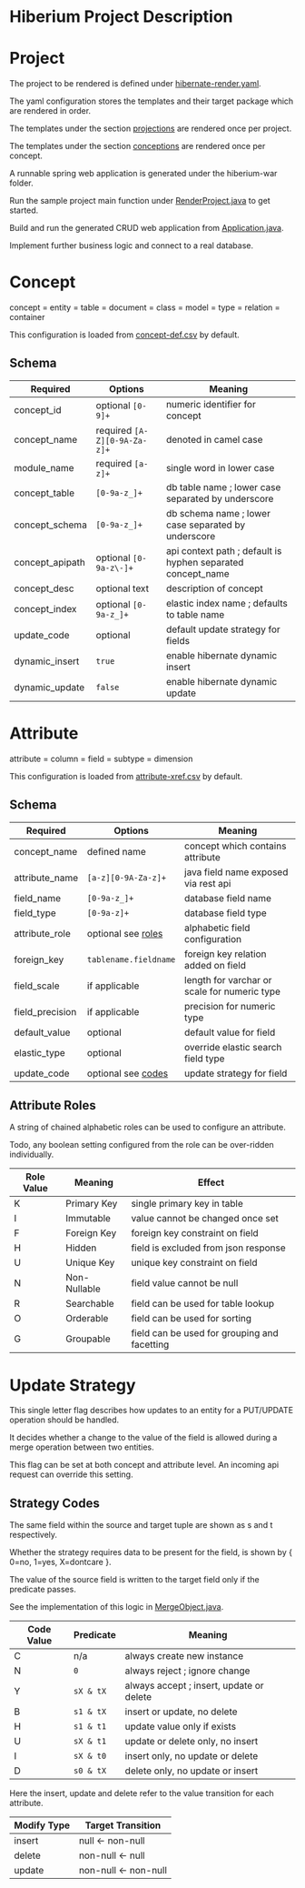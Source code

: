 # Hiberium Project Description

# Project

The project to be rendered is defined under [hibernate-render.yaml](hiberium-gen/src/main/resources/hibernate-render.yaml).

The yaml configuration stores the templates and their target package which are rendered in order.

The templates under the section [projections](hiberium-gen/src/main/resources/freemarker) are rendered once per project.

The templates under the section [conceptions](hiberium-gen/src/main/resources/springboot) are rendered once per concept.

A runnable spring web application is generated under the hiberium-war folder.

Run the sample project main function under [RenderProject.java](hiberium-gen/src/main/java/com/konivax/RenderProject.java) to get started.

Build and run the generated CRUD web application from [Application.java](hiberium-war/src/main/java/com/konivax/Application.java).

Implement further business logic and connect to a real database.  

# Concept

concept = entity = table = document = class = model = type = relation = container

This configuration is loaded from [concept-def.csv](hiberium-gen/src/main/resources/concept-def.csv) by default.

## Schema

| Required | Options | Meaning |
| ---- |---- | ---- |
| concept_id | optional `[0-9]+` | numeric identifier for concept |
| concept_name | required `[A-Z][0-9A-Za-z]+` | denoted in camel case |
| module_name | required `[a-z]+` | single word in lower case |
| concept_table | `[0-9a-z_]+` | db table name ; lower case separated by underscore |
| concept_schema | `[0-9a-z_]+` | db schema name ; lower case separated by underscore |
| concept_apipath | optional `[0-9a-z\-]+` | api context path ; default is hyphen separated concept_name |
| concept_desc | optional text | description of concept |
| concept_index | optional `[0-9a-z_]+` | elastic index name ; defaults to table name |
| update_code | optional | default update strategy for fields |
| dynamic_insert | `true` | enable hibernate dynamic insert |
| dynamic_update | `false` | enable hibernate dynamic update |

# Attribute

attribute = column = field = subtype = dimension

This configuration is loaded from [attribute-xref.csv](hiberium-gen/src/main/resources/attribute-xref.csv) by default.

## Schema

| Required | Options | Meaning |
|----|----|----|
| concept_name | defined name | concept which contains attribute |
| attribute_name | `[a-z][0-9A-Za-z]+` | java field name exposed via rest api |
| field_name | `[0-9a-z_]+` | database field name |
| field_type | `[0-9a-z]+` | database field type |
| attribute_role | optional see [roles](#attribute-roles) | alphabetic field configuration |
| foreign_key | `tablename.fieldname` | foreign key relation added on field |
| field_scale | if applicable | length for varchar or scale for numeric type |
| field_precision | if applicable | precision for numeric type |
| default_value | optional | default value for field |
| elastic_type | optional | override elastic search field type |
| update_code | optional see [codes](#strategy-codes) | update strategy for field |

## Attribute Roles

A string of chained alphabetic roles can be used to configure an attribute.

Todo, any boolean setting configured from the role can be over-ridden individually.

| Role Value | Meaning | Effect |
|----|----|----|
| K | Primary Key | single primary key in table |
| I | Immutable | value cannot be changed once set |
| F | Foreign Key | foreign key constraint on field |
| H | Hidden | field is excluded from json response |
| U | Unique Key | unique key constraint on field |
| N | Non-Nullable | field value cannot be null |
| R | Searchable | field can be used for table lookup |
| O | Orderable | field can be used for sorting |
| G | Groupable | field can be used for grouping and facetting |

# Update Strategy

This single letter flag describes how updates to an entity for a PUT/UPDATE operation should be handled.
 
It decides whether a change to the value of the field is allowed during a merge operation between two entities.

This flag can be set at both concept and attribute level. An incoming api request can override this setting.

## Strategy Codes

The same field within the source and target tuple are shown as s and t respectively.

Whether the strategy requires data to be present for the field, is shown by { 0=no, 1=yes, X=dontcare }. 

The value of the source field is written to the target field only if the predicate passes.

See the implementation of this logic in [MergeObject.java](hiberium-gen/src/main/java/com/konivax/models/merge/MergeObject.java).

| Code Value | Predicate | Meaning |
|----|----|----|
| C | n/a | always create new instance |
| N | `0` | always reject ; ignore change |
| Y | `sX & tX` | always accept ; insert, update or delete |
| B | `s1 & tX` | insert or update, no delete |
| H | `s1 & t1` | update value only if exists |
| U | `sX & t1` | update or delete only, no insert |
| I | `sX & t0` | insert only, no update or delete |
| D | `s0 & tX` | delete only, no update or insert |

Here the insert, update and delete refer to the value transition for each attribute.

| Modify Type | Target Transition |
|----|----|
| insert | null <- non-null |
| delete | non-null <- null |
| update | non-null <- non-null |
